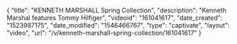 {
    "title": "KENNETH MARSHALL Spring Collection",
    "description": "Kenneth Marshal features Tommy Hilfiger",
    "videoid": "161041617",
    "date_created": "1523987175",
    "date_modified": "1546466767",
    "type": "captivate",
    "layout": "video",
    "url": "\/v\/kenneth-marshall-spring-collection\/161041617"
}